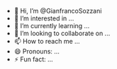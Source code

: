 - 👋 Hi, I’m @GianfrancoSozzani
- 👀 I’m interested in ...
- 🌱 I’m currently learning ...
- 💞️ I’m looking to collaborate on ...
- 📫 How to reach me ...
- 😄 Pronouns: ...
- ⚡ Fun fact: ...

<!---
GianfrancoSozzani/GianfrancoSozzani is a ✨ special ✨ repository because its `README.md` (this file) appears on your GitHub profile.
You can click the Preview link to take a look at your changes.
--->
